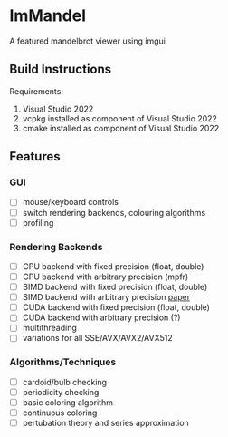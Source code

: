 # ImMandel

A featured mandelbrot viewer using imgui

## Build Instructions

Requirements:

1. Visual Studio 2022
2. vcpkg installed as component of Visual Studio 2022
3. cmake installed as component of Visual Studio 2022


## Features

### GUI

- [ ] mouse/keyboard controls
- [ ] switch rendering backends, colouring algorithms
- [ ] profiling

### Rendering Backends
- [ ] CPU backend with fixed precision (float, double)
- [ ] CPU backend with arbitrary precision (mpfr)
- [ ] SIMD backend with fixed precision (float, double)
- [ ] SIMD backend with arbitrary precision [paper](https://www.texmacs.org/joris/fpsimd/fpsimd.html)
- [ ] CUDA backend with fixed precision (float, double)
- [ ] CUDA backend with arbitrary precision (?)
- [ ] multithreading
- [ ] variations for all SSE/AVX/AVX2/AVX512

### Algorithms/Techniques
- [ ] cardoid/bulb checking
- [ ] periodicity checking
- [ ] basic coloring algorithm
- [ ] continuous coloring
- [ ] pertubation theory and series approximation
